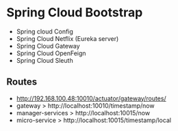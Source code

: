 # Spring Cloud Bootstrap

- Spring cloud Config
- Spring Cloud Netflix (Eureka server)
- Spring Cloud Gateway
- Spring Cloud OpenFeign
- Spring Cloud Sleuth

## Routes 
- http://192.168.100.48:10010/actuator/gateway/routes/
- gateway > http://localhost:10010/timestamp/now
- manager-services > http://localhost:10015/now
- micro-service > http://localhost:10015/timestamp/local
